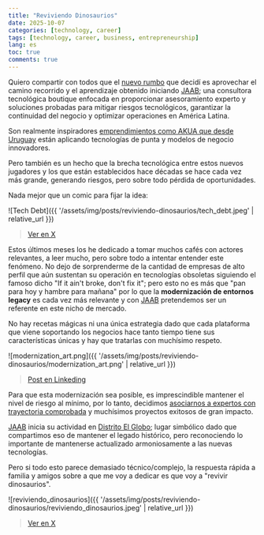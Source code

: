 ```yaml
---
title: "Reviviendo Dinosaurios"
date: 2025-10-07
categories: [technology, career]
tags: [technology, career, business, entrepreneurship]
lang: es
toc: true
comments: true
---
```

Quiero compartir con todos que el [nuevo rumbo](https://antoniuk.org/es/posts/nuevos-rumbos/) que decidí es aprovechar el camino recorrido y el aprendizaje obtenido iniciando [JAAB](https://jaab.tech/); una consultora tecnológica boutique enfocada en proporcionar asesoramiento experto y soluciones probadas para mitigar riesgos tecnológicos, garantizar la continuidad del negocio y optimizar operaciones en América Latina.

Son realmente inspiradores [emprendimientos como AKUA que desde Uruguay](https://www.forbesuruguay.com/negocios/akua-levanta-us-13-millones-acelera-su-expansion-como-nueva-autopista-pagos-latinoamerica-n79421) están aplicando tecnologías de punta y modelos de negocio innovadores.

Pero también es un hecho que la brecha tecnológica entre estos nuevos jugadores y los que están establecidos hace décadas se hace cada vez más grande, generando riesgos, pero sobre todo pérdida de oportunidades.

Nada mejor que un comic para fijar la idea:

![Tech Debt]({{ '/assets/img/posts/reviviendo-dinosaurios/tech_debt.jpeg' | relative_url }})

> [Ver en X](https://x.com/PR0GRAMMERHUM0R/status/1648189640019439618)

Estos últimos meses los he dedicado a tomar muchos cafés con actores relevantes, a leer mucho, pero sobre todo a intentar entender este fenómeno. No dejo de sorprenderme de la cantidad de empresas de alto perfil que aún sustentan su operación en tecnologías obsoletas siguiendo el famoso dicho "If it ain't broke, don't fix it"; pero esto no es más que "pan para hoy y hambre para mañana" por lo que la **modernización de entornos legacy** es cada vez más relevante y con [JAAB](https://jaab.tech/) pretendemos ser un referente en este nicho de mercado.

No hay recetas mágicas ni una única estrategia dado que cada plataforma que viene soportando los negocios hace tanto tiempo tiene sus características únicas y hay que tratarlas con muchísimo respeto.

![modernization_art.png]({{ '/assets/img/posts/reviviendo-dinosaurios/modernization_art.png' | relative_url }})

> [Post en Linkeding](https://www.linkedin.com/posts/andresantoniuk_long-running-critical-technology-platforms-activity-7369123481759678468-G75g)

Para que esta modernización sea posible, es imprescindible mantener el nivel de riesgo al mínimo, por lo tanto, decidimos [asociarnos a expertos con trayectoria comprobada](https://jaab.tech/soluciones/modernizacion/) y muchísimos proyectos exitosos de gran impacto.

[JAAB](https://jaab.tech/) inicia su actividad en [Distrito El Globo](https://elglobodistrict.com/2025/07/04/distrito-el-globo-y-no18-sellan-una-alianza-para-transformar-la-experiencia-premium-de-trabajo-y-networking-en-la-region/); lugar simbólico dado que compartimos eso de mantener el legado histórico, pero reconociendo lo importante de mantenerse actualizado armoniosamente a las nuevas tecnologías.

Pero si todo esto parece demasiado técnico/complejo, la respuesta rápida a familia y amigos sobre a que me voy a dedicar es que voy a "revivir dinosaurios".


![reviviendo_dinosaurios]({{ '/assets/img/posts/reviviendo-dinosaurios/reviviendo_dinosaurios.jpeg' | relative_url }})

> [Ver en X](https://www.linkedin.com/posts/andresantoniuk_soon-activity-7376015120776384512-pkYg)
